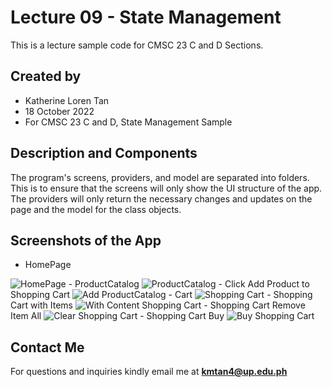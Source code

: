 # Lecture 09 - State Management

This is a lecture sample code for CMSC 23 C and D Sections.

## Created by
- Katherine Loren Tan
- 18 October 2022
- For CMSC 23 C and D, State Management Sample


## Description and Components

The program's screens, providers, and model are separated into folders. This is to ensure that the screens will only show the UI structure of the app. The providers will only return the necessary changes and updates on the page and the model for the class objects.

## Screenshots of the App

- HomePage
<img src = "screenshots/HomePage.png" alt="HomePage" title="HomePage">
- ProductCatalog
<img src = "screenshots/ProductCatalog.png" alt="ProductCatalog" title="ProductCatalog">
    - Click Add Product to Shopping Cart
    <img src = "screenshots/ProductCatalog-added.png" alt="Add ProductCatalog" title = "Add Product">
- Cart
<img src = "screenshots/MyCart.png" alt="Shopping Cart" title = "Shopping Cart">
    - Shopping Cart with Items
    <img src = "screenshots/MyCart-withcontent.png" alt="With Content Shopping Cart" title = "With Content Shopping Cart">
    - Shopping Cart Remove Item All
    <img src = "screenshots/MyCart-clear.png" alt="Clear Shopping Cart" title = "Clear Shopping Cart">
    - Shopping Cart Buy
    <img src = "screenshots/MyCart-buy.png" alt="Buy Shopping Cart" title = "Buy Shopping Cart">

## Contact Me
For questions and inquiries kindly email me at **kmtan4@up.edu.ph**